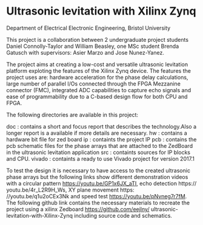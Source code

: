 # Ultrasonic levitation with Xilinx Zynq 

Department of Electrical Electronic Engineering, 
Bristol University

This project is a collaboration between 2 undergraduate project students
Daniel Connolly-Taylor and William Beasley, one MSc student Brenda Gatusch with supervisors:
Asier Marzo and Jose Nunez-Yanez.

The project aims at creating a low-cost and versatile ultrasonic levitation platform exploting the features
of the Xilinx Zynq device. The features the project uses are: hardware acceleration for the phase delay
calculations, large number of parallel I/Os connected through the FPGA Mezzanine connector (FMC), 
integrated ADC capabilities to capture echo signals and ease of programmability due to a C-based design flow 
for both CPU and FPGA.


The following directories are available in this project:


doc : contains a short and focus report that describes the technology.Also a longer report is a available if more details are necessary.
hw : contains a hardware bit file for zed board
ip : containts the project IP
pcb : contains the pcb schematic files for the phase arrays that are attached to the ZedBoard
in the ultrasonic levitation application
src : containts sources for IP blocks and CPU.
vivado : containts a ready to use Vivado project for version 2017.1

To test the design it is necessary to have access to the created ultrasonic phase arrays
but the following links show different demonstration videos with a circular pattern 
https://youtu.be/GP1x6JX_aTI, echo detection https:// youtu.be/4r_L2R9H_Ws, XY plane movement https:
//youtu.be/q1u2oCEx3Nk and speed test https://youtu.be/pNvneg7r7fM. 
The following github link contains the necessary materials to recreate the project using
a xilinx Zedboard https://github.com/eejlny/ ultrasonic-levitation-with-Xilinx-Zynq including
source code and schematics.